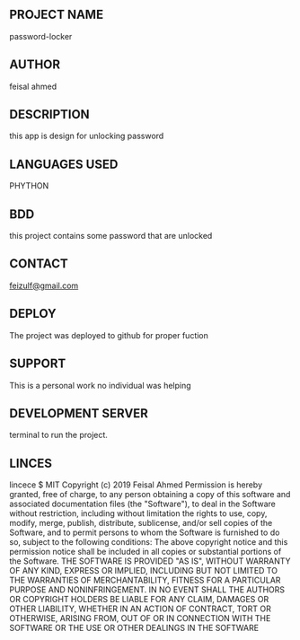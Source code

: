 ## PROJECT NAME

 password-locker

## AUTHOR

feisal ahmed

## DESCRIPTION

this app is design for unlocking password

## LANGUAGES USED

PHYTHON

## BDD

this project contains some password that are unlocked

## CONTACT

feizulf@gmail.com

## DEPLOY

The project was deployed to github for proper fuction

## SUPPORT

This is a personal work no individual was helping



## DEVELOPMENT SERVER

terminal to run the project.

## LINCES

lincece $ MIT
Copyright (c) 2019 Feisal Ahmed
Permission is hereby granted, free of charge, to any person obtaining a copy of this software and associated documentation files (the "Software"), to deal in the Software without restriction, including without limitation the rights to use, copy, modify, merge, publish, distribute, sublicense, and/or sell copies of the Software, and to permit persons to whom the Software is furnished to do so, subject to the following conditions:
The above copyright notice and this permission notice shall be included in all copies or substantial portions of the Software.
THE SOFTWARE IS PROVIDED "AS IS", WITHOUT WARRANTY OF ANY KIND, EXPRESS OR IMPLIED, INCLUDING BUT NOT LIMITED TO THE WARRANTIES OF MERCHANTABILITY, FITNESS FOR A PARTICULAR PURPOSE AND NONINFRINGEMENT. IN NO EVENT SHALL THE AUTHORS OR COPYRIGHT HOLDERS BE LIABLE FOR ANY CLAIM, DAMAGES OR OTHER LIABILITY, WHETHER IN AN ACTION OF CONTRACT, TORT OR OTHERWISE, ARISING FROM, OUT OF OR IN CONNECTION WITH THE SOFTWARE OR THE USE OR OTHER DEALINGS IN THE SOFTWARE